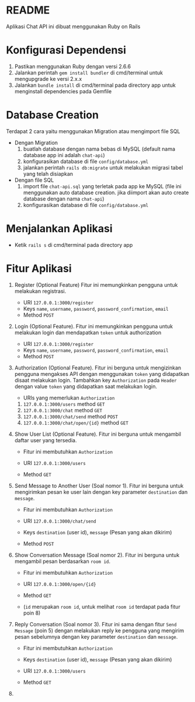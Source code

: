 # README
Aplikasi Chat API ini dibuat menggunakan Ruby on Rails
# Konfigurasi Dependensi
1. Pastikan menggunakan Ruby dengan versi 2.6.6
2. Jalankan perintah `gem install bundler` di cmd/terminal untuk mengupgrade ke versi 2.x.x
3. Jalankan `bundle install` di cmd/terminal pada directory app untuk menginstall dependencies pada Gemfile

# Database Creation
Terdapat 2 cara yaitu menggunakan Migration atau mengimport file SQL
* Dengan Migration
    1. buatlah database dengan nama bebas di MySQL (default nama database app ini adalah `chat-api`)
    2. konfigurasikan database di file `config/database.yml`
    3. jalankan perintah `rails db:migrate` untuk melakukan migrasi tabel yang telah disiapkan
* Dengan file SQL
    1. import file `chat-api.sql` yang terletak pada app ke MySQL (file ini menggunakan auto database creation. jika diimport akan auto create database dengan nama `chat-api`)
    2. konfigurasikan database di file `config/database.yml`
    
# Menjalankan Aplikasi
* Ketik `rails s` di cmd/terminal pada directory app

# Fitur Aplikasi
1. Register (Optional Feature)
    Fitur ini memungkinkan pengguna untuk melakukan registrasi.
    * URI `127.0.0.1:3000/register`
    * Keys `name`, `username`, `password`, `password_confirmation`, `email`
    * Method `POST`
    
2. Login (Optional Feature).
    Fitur ini memungkinkan pengguna untuk melakukan login dan mendapatkan `token` untuk authorization
    * URI `127.0.0.1:3000/register`
    * Keys `name`, `username`, `password`, `password_confirmation`, `email`
    * Method `POST`
    
3. Authorization (Optional Feature).
    Fitur ini berguna untuk mengizinkan pengguna mengakses API dengan menggunakan `token` yang didapatkan disaat melakukan login.
    Tambahkan key `Authorization` pada `Header` dengan value `token` yang didapatkan saat melakukan login.
    * URIs yang memerlukan `Authorization`
    1. `127.0.0.1:3000/users` method `GET`
    2. `127.0.0.1:3000/chat` method `GET`
    3. `127.0.0.1:3000/chat/send` method `POST`
    4. `127.0.0.1:3000/chat/open/{id}` method `GET`
    
4. Show User List (Optional Feature).
    Fitur ini berguna untuk mengambil daftar user yang tersedia.
    * Fitur ini membutuhkan `Authorization`
    
    * URI `127.0.0.1:3000/users`
    * Method `GET`
    
5. Send Message to Another User (Soal nomor 1).
    Fitur ini berguna untuk mengirimkan pesan ke user lain dengan key parameter `destination` dan `message`.
    * Fitur ini membutuhkan `Authorization`
    
    * URI `127.0.0.1:3000/chat/send`
    * Keys `destination` (user id), `message` (Pesan yang akan dikirim)
    * Method `POST`
    
6. Show Conversation Message (Soal nomor 2).
    Fitur ini berguna untuk mengambil pesan berdasarkan `room id`.
    * Fitur ini membutuhkan `Authorization`
    
    * URI `127.0.0.1:3000/open/{id}`
    * Method `GET`
    * (`id` merupakan `room id`, untuk melihat `room id` terdapat pada fitur poin 8)
    
7. Reply Conversation (Soal nomor 3).
    Fitur ini sama dengan fitur `Send Message` (poin 5) dengan melakukan reply ke pengguna yang mengirim pesan sebelumnya dengan key parameter `destination` dan `message`.
    * Fitur ini membutuhkan `Authorization`
    
    * Keys `destination` (user id), `message` (Pesan yang akan dikirim)
    * URI `127.0.0.1:3000/users`
    * Method `GET`
    
 8. 
